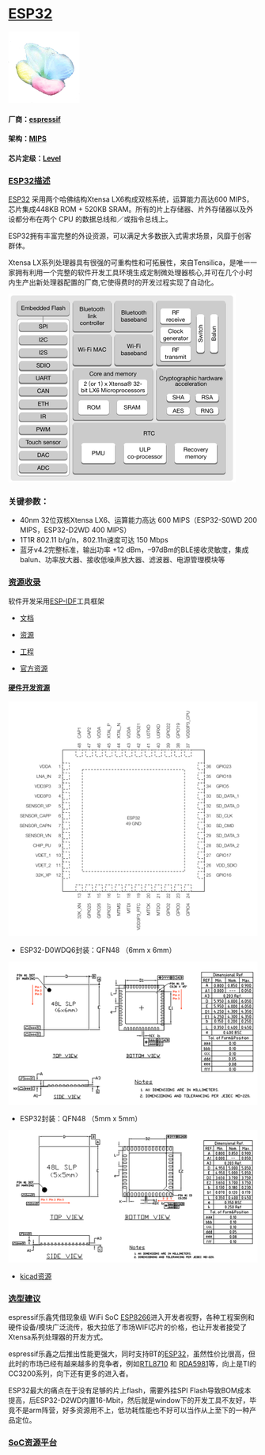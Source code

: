 ﻿# [ESP32](https://github.com/sochub/ESP32) 
[![sites](SoC/qitas.png)](http://www.qitas.cn)

#### 厂商：[espressif](https://github.com/sochub/espressif)
#### 架构：[MIPS](https://github.com/sochub/MIPS)
#### 芯片定级：[Level](https://github.com/sochub/Level)
### [ESP32描述](https://github.com/sochub/ESP32/wiki) 

[ESP32](https://github.com/sochub/ESP32) 采用两个哈佛结构Xtensa LX6构成双核系统，运算能力高达600 MIPS，芯片集成448KB ROM + 520KB SRAM。所有的片上存储器、片外存储器以及外设都分布在两个 CPU 的数据总线和／或指令总线上。

ESP32拥有丰富完整的外设资源，可以满足大多数嵌入式需求场景，风靡于创客群体。

Xtensa LX系列处理器具有很强的可重构性和可拓展性，来自Tensilica，是唯一一家拥有利用一个完整的软件开发工具环境生成定制微处理器核心,并可在几个小时内生产出新处理器配置的厂商,它使得费时的开发过程实现了自动化。

[![sites](docs/func.png)](https://www.espressif.com/zh-hans/products/hardware/esp32/overview)

### 关键参数：

* 40nm 32位双核Xtensa LX6、运算能力高达 600 MIPS（ESP32-S0WD 200 MIPS，ESP32-D2WD 400 MIPS）
* 1T1R 802.11 b/g/n，802.11n速度可达 150 Mbps
* 蓝牙v4.2完整标准，输出功率 +12 dBm，–97dBm的BLE接收灵敏度，集成balun、功率放大器、接收低噪声放大器、滤波器、电源管理模块等

### [资源收录](https://github.com/sochub/ESP32)

软件开发采用[ESP-IDF](https://docs.espressif.com/projects/esp-idf/en/latest/get-started/index.html)工具框架

* [文档](docs/) 
* [资源](src/) 
* [工程](project/) 

* [官方资源](https://www.espressif.com/zh-hans/products/hardware/esp32/resources) 

#### [硬件开发资源](https://github.com/sochub/ESP32)

[![sites](docs/ESP32.png)](http://www.qitas.cn)

* ESP32-D0WDQ6封装：QFN48 （6mm x 6mm）

[![sites](docs/ESP32-6.png)](http://www.qitas.cn)

* ESP32封装：QFN48 （5mm x 5mm）

[![sites](docs/ESP32-5.png)](http://www.qitas.cn)

* [kicad资源](src/kicad/)


### [选型建议](https://github.com/sochub/ESP32)

espressif乐鑫凭借现象级 WiFi SoC [ESP8266](https://github.com/sochub/ESP8266)进入开发者视野，各种工程案例和硬件设备/模块广泛流传，极大拉低了市场WIFI芯片的价格，也让开发者接受了Xtensa系列处理器的开发方式。

espressif乐鑫之后推出性能更强大，同时支持BT的[ESP32](https://github.com/sochub/ESP32)，虽然性价比很高，但此时的市场已经有越来越多的竞争者，例如[RTL8710](https://github.com/sochub/RTL8710) 和 [RDA5981](https://github.com/sochub/RDA5981)等，向上是TI的CC3200系列，向下还有更多的进入者。

ESP32最大的痛点在于没有足够的片上flash，需要外挂SPI Flash导致BOM成本提高，后ESP32-D2WD内置16-Mbit，然后就是window下的开发工具不友好，毕竟不是arm阵营，好多资源用不上，低功耗性能也不好可以当作从上至下的一种产品定位。


###  [SoC资源平台](http://www.qitas.cn)   

